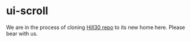 # ui-scroll

We are in the process of cloning [Hill30 repo](https://github.com/angular-ui/ui-scroll) to its new home here. Please bear with us.
